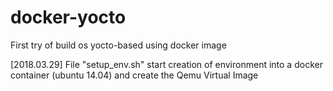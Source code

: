 # docker-yocto
First try of build os yocto-based using docker image

[2018.03.29] File "setup_env.sh" start creation of environment into a docker container (ubuntu 14.04) and create the Qemu Virtual Image